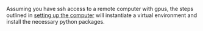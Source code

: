 Assuming you have ssh access to a remote computer with gpus, the steps outlined in [setting up the computer](https://github.com/pharringtonp19/llmft/blob/main/getting-started/setting%20up%20the%20computer.md) will 
instantiate a virtual environment and install the necessary python packages. 
